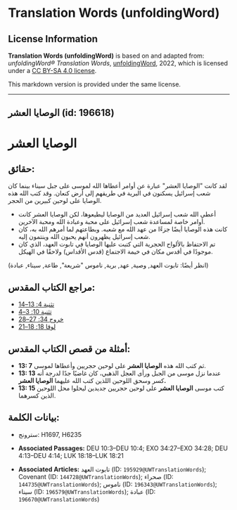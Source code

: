 # Translation Words (unfoldingWord)

## License Information

**Translation Words (unfoldingWord)** is based on and adapted from: _unfoldingWord® Translation Words_, [unfoldingWord](https://unfoldingword.org/utw), 2022, which is licensed under a [CC BY-SA 4.0 license](https://creativecommons.org/licenses/by-sa/4.0/legalcode.en).

This markdown version is provided under the same license.



--------------------------------

## الوصايا العشر (id: 196618)

الوصايا العشر
=============

حقائق:
------

لقد كانت "الوصايا العشر" عبارة عن أوامر أعطاها الله لموسى على جبل سيناء بينما كان شعب إسرائيل يسكنون في البرية في طريقهم إلى أرض كنعان. وقد كتب الله هذه الوصايا على لوحين كبيرين من الحجر.

* أعطى الله شعب إسرائيل العديد من الوصايا ليطيعوها، لكن الوصايا العشر كانت أوامر خاصة لمساعدة شعب إسرائيل على محبة وعبادة الله ومحبة الآخرين.
* كانت هذه الوصايا أيضًا جزءًا من عهد الله مع شعبه. وبطاعتهم لما أمرهم الله به، كان شعب إسرائيل يظهرون أنهم يحبون الله وينتمون إليه.
* تم الاحتفاظ بالألواح الحجرية التي كتبت عليها الوصايا في تابوت العهد، الذي كان موجودًا في أقدس مكان في خيمة الاجتماع (قدس الأقداس) ولاحقًا في الهيكل.

(انظر أيضًا: تابوت العهد, وصية, عهد, برية, ناموس "شريعة", طاعة, سيناء, عبادة)

مراجع الكتاب المقدس:
--------------------

* [تثنية 4: 13–14](https://ref.ly/Deut4:13-Deut4:14)
* [تثنية 10: 3–4](https://ref.ly/Deut10:3-Deut10:4)
* [خروج 34: 27–28](https://ref.ly/Exod34:27-Exod34:28)
* [لوقا 18: 18–21](https://ref.ly/Luke18:18-Luke18:21)

أمثلة من قصص الكتاب المقدس:
---------------------------

* **13: 7** ثم كتب الله هذه **الوصايا العشر** على لوحين حجريين وأعطاها لموسى.
* **13: 13** عندما نزل موسى من الجبل ورأى العجل الذهبي، كان غاضبًا جدًا لدرجة أنه كسر وسحق اللوحين اللذين كتب الله عليهما **الوصايا العشر.**
* **13: 15** كتب موسى **الوصايا العشر** على لوحين حجريين جديدين ليحلوا محل اللوحين الذين كسرهما.

بيانات الكلمة:
--------------

* سترونج: H1697, H6235

* **Associated Passages:** DEU 10:3–DEU 10:4; EXO 34:27–EXO 34:28; DEU 4:13–DEU 4:14; LUK 18:18–LUK 18:21
* **Associated Articles:** تابوت العهد (ID: `195929@UWTranslationWords`); Covenant (ID: `144728@UWTranslationWords`); صحراء (ID: `144735@UWTranslationWords`); ناموس (ID: `196343@UWTranslationWords`); سيناء (ID: `196579@UWTranslationWords`); عبادة (ID: `196670@UWTranslationWords`)

